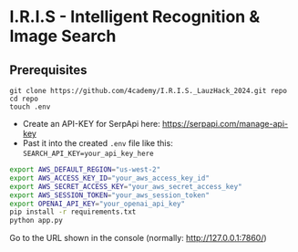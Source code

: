 # I.R.I.S - Intelligent Recognition & Image Search

## Prerequisites
```
git clone https://github.com/4cademy/I.R.I.S._LauzHack_2024.git repo
cd repo
touch .env
```
- Create an API-KEY for SerpApi here: https://serpapi.com/manage-api-key
- Past it into the created `.env` file like this: `SEARCH_API_KEY=your_api_key_here`

```bash
export AWS_DEFAULT_REGION="us-west-2"
export AWS_ACCESS_KEY_ID="your_aws_access_key_id"
export AWS_SECRET_ACCESS_KEY="your_aws_secret_access_key"
export AWS_SESSION_TOKEN="your_aws_session_token"
export OPENAI_API_KEY="your_openai_api_key"
pip install -r requirements.txt
python app.py
```

Go to the URL shown in the console (normally: http://127.0.0.1:7860/)

